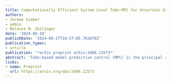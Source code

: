 ```yaml
---
title: Computationally Efficient System Level Tube-MPC for Uncertain Systems
authors:
- Jerome Sieber
- admin
- Melanie N. Zeilinger
date: '2024-06-18'
publishDate: '2024-08-27T16:57:05.762070Z'
publication_types:
- article
publication: '*arXiv preprint arXiv:2406.12573*'
abstract: 'Tube-based model predictive control (MPC) is the principal robust control technique for constrained linear systems affected by additive disturbances. While tube-based methods that compute the tubes online have been successfully applied to systems with additive disturbances, their application to systems affected by additional model uncertainties is challenging. This paper introduces a new tube-based MPC method - named filter-based system level tube-MPC (SLTMPC) - which overapproximates both uncertainties with an online optimized disturbance set, while simultaneously computing the tube controller online. Extending prior work, we generalize the method to polytopic disturbance sets and for the first time provide rigorous closed-loop guarantees for the receding horizon controller. These guarantees are obtained by virtue of a new terminal controller design and an online optimized terminal set. To reduce the computational complexity of the proposed method, we additionally introduce an asynchronous computation scheme that separates the optimization of the tube controller and the nominal trajectory. Finally, we provide a comprehensive numerical evaluation of the proposed methods to demonstrate their effectiveness.'
links:
- name: Preprint
  url: https://arxiv.org/abs/2406.12573
---
```

